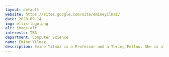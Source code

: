 ```yaml
---
layout: default
website: https://sites.google.com/site/emineyilmaz/
date: 2020-09-14
img: ellis-logo.png
alt: image-alt
interests: TBA
department: Computer Science
name: Emine Yilmaz
description: Emine Yilmaz is a Professor and a Turing Fellow. She is also Amazon Scholar at Amazon Research Cambridge. From 2012 - 2019, she was research consultant for Microsoft Research Cambridge, where she was a full time researcher prior to joining UCL. Her research interests include information retrieval, natural language processing and applications of machine learning. She was awarded the Bloomberg Data Science Research Award (2018), Karen Sparck Jones Award (2015), the Google Faculty Research Award (2014) and the Best paper award ACM CHIIR 2017. She is a co-editor-in-chief of the Information Retrieval Journal, a PC Chair for ECIR 2019, ACM SIGIR 2018 and ACM ICTIR 2017, Practice and Experience Chair for ACM WSDM 2017, Doctoral Consortium Chair for ECIR 2017, and an Executive Committee member of ACM SIGIR. She holds funding from the EPSRC fellowship, EU Horizon 2020 grant. She currently supervises one postdoc and 6 PhD students. She holds collaborations University of Glasgow, Amazon, Microsoft Research and Spotify.
---
```

